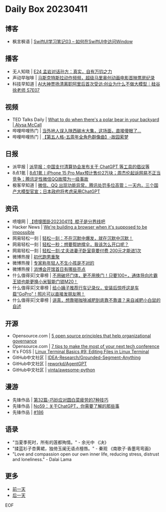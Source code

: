 # Daily Box 20230411

## 博客
- 枫言枫语 | [SwiftUI学习笔记03 – 如何在SwiftUI中访问Window](https://justinyan.me/post/5656)

## 播客
- 无人知晓 | [E24 孟岩对话孙方：真实，自有万钧之力](https://www.xiaoyuzhoufm.com/episode/6434f4e59361a4e7c33accad?utm_source=rss)
- 声动早咖啡 | [马斯克特斯拉动作频频，超级马里奥创动画电影首映票房纪录](https://sheng-espresso.fireside.fm/245)
- 科技早知道 | [AI大神贾扬清离职阿里后首次受访:创业为什么不做大模型｜硅谷徐老师 S7E07](http://www.shengfm.cn//20220158)

## 视频
- TED Talks Daily | [What to do when there's a polar bear in your backyard | Alysa McCall](https://www.ted.com/talks/alysa_mccall_what_to_do_when_there_s_a_polar_bear_in_your_backyard?rss)
- 哔哩哔哩热门 | [当外地人误入陕西碳水大集，这场面，直接傻眼了…](https://b23.tv/BV1vh411M7wU)
- 哔哩哔哩热门 | [【第五人格-五周年全角色群像曲】-故园萦梦](https://b23.tv/BV1hj411c7Lm)

## 日报
- 派早报 | [派早报：中国支付清算协会发布关于 ChatGPT 等工具的倡议等](https://sspai.com/post/79252)
- 8点1氪 | [8点1氪丨iPhone 15 Pro Max预计售价2万块；周杰伦起诉网易不正当竞争；腾讯定性微信QQ故障为一级事故](https://36kr.com/p/2210206802997888)
- 极客早知道 | [微信、QQ 出现功能异常，腾讯处罚多位高管；一天内，三个国产大模型官宣；日本政府将考虑采用ChatGPT](https://www.geekpark.net/news/317345)

## 资讯
- 喷嚏网 | [【喷嚏图卦20230411】棍子是分界线吧](http://www.dapenti.com/blog/more.asp?name=xilei&id=170821)
- Hacker News | [We're building a browser when it's supposed to be impossible](https://news.ycombinator.com/item?id=35521704)
- 网易轻松一刻 | [轻松一刻：不在沉默中爆发，就在沉默中沉默！](https://3g.163.com/news/article/I22S5AP7000181BR.html)
- 网易轻松一刻 | [轻松一秒：想要帮她撑伞，我该怎么开口呢？](https://3g.163.com/news/article/I22GRN8R000181BT.html)
- 网易轻松一刻 | [轻松一刻:丈夫进妻子卧室竟要付费,200元才能进1次](https://3g.163.com/news/article/I1VVT4C4000181BR.html)
- 微博热搜 | [初代跑男重聚](https://s.weibo.com/weibo?q=%23初代跑男重聚%23)
- 微博热搜 | [专家称年轻人不生小孩是不对的](https://s.weibo.com/weibo?q=%23专家称年轻人不生小孩是不对的%23)
- 微博热搜 | [消博会开馆首日有哪些亮点](https://s.weibo.com/weibo?q=%23消博会开馆首日有哪些亮点%23)
- 什么值得买|文章榜 | [不用破坏门体，更不用换门！只要100+，通体导向片霸王锁也能更换小米智能门锁M20！](https://post.smzdm.com/p/an3nqrw0/)
- 什么值得买|文章榜 | [给小姨子推荐行车记录仪，安装后惊呼这是车载“GoPro”！照片可以直接发朋友圈！](https://post.smzdm.com/p/aqmw0xpx/)
- 什么值得买|文章榜 | [讲真，想靠喝咖啡减肥到底靠不靠谱？来自减肥小白鼠的自述](https://post.smzdm.com/p/a0qg3eoz/)

## 开源
- Opensource.com | [5 open source principles that help organizational governance](https://opensource.com/article/23/4/open-source-principals-organizational-governance)
- Opensource.com | [7 tips to make the most of your next tech conference](https://opensource.com/article/23/4/tips-tech-conference)
- It's FOSS | [Linux Terminal Basics #9: Editing Files in Linux Terminal](https://itsfoss.com/edit-files-linux/)
- GitHub中文社区 | [IDEA-Research/Grounded-Segment-Anything](https://github.com/IDEA-Research/Grounded-Segment-Anything)
- GitHub中文社区 | [reworkd/AgentGPT](https://github.com/reworkd/AgentGPT)
- GitHub中文社区 | [vinta/awesome-python](https://github.com/vinta/awesome-python)

## 漫游
- 先锋作品 | [第32篇-巧妙应对圆白菜疲劳的7种技巧](https://open.zhubai.wiki/a/l/t/z/pl/tunan/2257549408013520896)
- 先锋作品 | [No59：关于ChatGPT，你需要了解的那些事](https://open.zhubai.wiki/a/l/t/z/pl/daniel/2257495585261178880)
- 先锋作品 | [#186](https://open.zhubai.wiki/a/l/t/z/pl/dex/2257461410399916032)

## 语录
- "当夏季死时，所有的莲都殉情。" - 余光中 《决》
- "揉蓝衫子杏黄裙，独倚玉阑无语点檀唇。" - 秦观 《南歌子·香墨弯弯画》
- "Love and compassion open our own inner life, reducing stress, distrust and loneliness." - Dalai Lama

## 更多
- [前一天](daily-box-20230410.md)
- [后一天](daily-box-20230412.md)

EOF